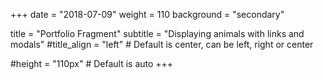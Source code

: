 +++
date = "2018-07-09"
weight = 110
background = "secondary"

title = "Portfolio Fragment"
subtitle = "Displaying animals with links and modals"
#title_align = "left" # Default is center, can be left, right or center

#height = "110px" # Default is auto
+++

